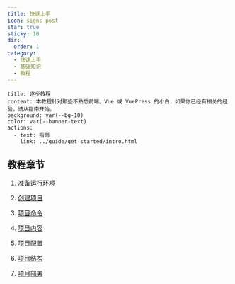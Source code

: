 ```yaml
---
title: 快速上手
icon: signs-post
star: true
sticky: 10
dir:
  order: 1
category:
  - 快速上手
  - 基础知识
  - 教程
---
```


```component VPBanner
title: 逐步教程
content: 本教程针对那些不熟悉前端、Vue 或 VuePress 的小白，如果你已经有相关的经验，请从指南开始。
background: var(--bg-10)
color: var(--banner-text)
actions:
  - text: 指南
    link: ../guide/get-started/intro.html
```

## 教程章节

1. [准备运行环境](env.md)

1. [创建项目](create.md)

1. [项目命令](command.md)

1. [项目内容](content.md)

1. [项目配置](config.md)

1. [项目结构](structure.md)

1. [项目部署](deploy.md)
